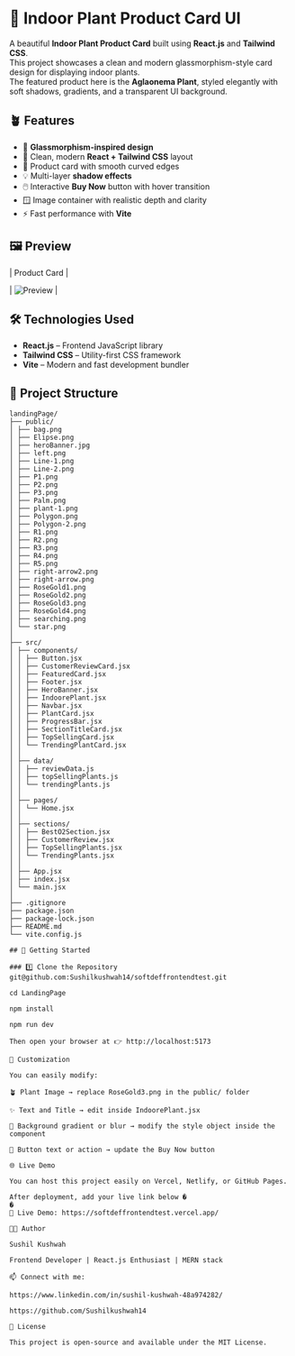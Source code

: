 # 🌿 Indoor Plant Product Card UI

A beautiful **Indoor Plant Product Card** built using **React.js** and **Tailwind CSS**.  
This project showcases a clean and modern glassmorphism-style card design for displaying indoor plants.  
The featured product here is the **Aglaonema Plant**, styled elegantly with soft shadows, gradients, and a transparent UI background.

## 🪴 Features

- 🌈 **Glassmorphism-inspired design**
- 🌿 Clean, modern **React + Tailwind CSS** layout
- 🌱 Product card with smooth curved edges
- 💡 Multi-layer **shadow effects**
- 🖱️ Interactive **Buy Now** button with hover transition
- 🪟 Image container with realistic depth and clarity
- ⚡ Fast performance with **Vite**

## 🖼️ Preview

| Product Card |

| ![Preview](./public:s1.png,/s2.png,/s3.png,/s4.png,/s5.png,/s6.png) |

## 🛠️ Technologies Used

- **React.js** – Frontend JavaScript library  
- **Tailwind CSS** – Utility-first CSS framework  
- **Vite** – Modern and fast development bundler 

## 📂 Project Structure
```
landingPage/
├── public/
│ ├── bag.png
│ ├── Elipse.png
│ ├── heroBanner.jpg
│ ├── left.png
│ ├── Line-1.png
│ ├── Line-2.png
│ ├── P1.png
│ ├── P2.png
│ ├── P3.png
│ ├── Palm.png
│ ├── plant-1.png
│ ├── Polygon.png
│ ├── Polygon-2.png
│ ├── R1.png
│ ├── R2.png
│ ├── R3.png
│ ├── R4.png
│ ├── R5.png
│ ├── right-arrow2.png
│ ├── right-arrow.png
│ ├── RoseGold1.png
│ ├── RoseGold2.png
│ ├── RoseGold3.png
│ ├── RoseGold4.png
│ ├── searching.png
│ └── star.png
│
├── src/
│ ├── components/
│ │ ├── Button.jsx
│ │ ├── CustomerReviewCard.jsx
│ │ ├── FeaturedCard.jsx
│ │ ├── Footer.jsx
│ │ ├── HeroBanner.jsx
│ │ ├── IndoorePlant.jsx
│ │ ├── Navbar.jsx
│ │ ├── PlantCard.jsx
│ │ ├── ProgressBar.jsx
│ │ ├── SectionTitleCard.jsx
│ │ ├── TopSellingCard.jsx
│ │ └── TrendingPlantCard.jsx
│ │
│ ├── data/
│ │ ├── reviewData.js
│ │ ├── topSellingPlants.js
│ │ └── trendingPlants.js
│ │
│ ├── pages/
│ │ └── Home.jsx
│ │
│ ├── sections/
│ │ ├── BestO2Section.jsx
│ │ ├── CustomerReview.jsx
│ │ ├── TopSellingPlants.jsx
│ │ └── TrendingPlants.jsx
│ │
│ ├── App.jsx
│ ├── index.jsx
│ └── main.jsx
│
├── .gitignore
├── package.json
├── package-lock.json
├── README.md
└── vite.config.js

## 🚀 Getting Started

### 1️⃣ Clone the Repository
git@github.com:Sushilkushwah14/softdeffrontendtest.git

cd LandingPage

npm install

npm run dev

Then open your browser at 👉 http://localhost:5173

🧩 Customization

You can easily modify:

🪴 Plant Image → replace RoseGold3.png in the public/ folder

✨ Text and Title → edit inside IndoorePlant.jsx

🎨 Background gradient or blur → modify the style object inside the component

💬 Button text or action → update the Buy Now button

🌐 Live Demo

You can host this project easily on Vercel, Netlify, or GitHub Pages.

After deployment, add your live link below �
�
🔗 Live Demo: https://softdeffrontendtest.vercel.app/

👨‍💻 Author

Sushil Kushwah

Frontend Developer | React.js Enthusiast | MERN stack

📫 Connect with me:

https://www.linkedin.com/in/sushil-kushwah-48a974282/

https://github.com/Sushilkushwah14

📄 License

This project is open-source and available under the MIT License.



